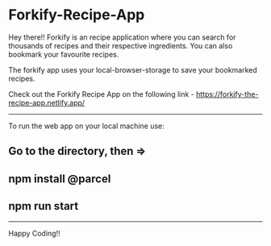 # Forkify-Recipe-App

Hey there!!
Forkify is an recipe application where you can search for thousands of recipes and their respective ingredients. You can also bookmark your favourite recipes.

The forkify app uses your local-browser-storage to save your bookmarked recipes.

Check out the Forkify Recipe App on the following link - https://forkify-the-recipe-app.netlify.app/

----------------------------------------------------------------------------------------------------------------------------------------------------------------

To run the web app on your local machine use:

Go to the directory, then =>
----------------------------------------------------------------------------------------------------------------------------------------------------------------
npm install @parcel
----------------------------------------------------------------------------------------------------------------------------------------------------------------
npm run start
----------------------------------------------------------------------------------------------------------------------------------------------------------------
----------------------------------------------------------------------------------------------------------------------------------------------------------------

Happy Coding!!
